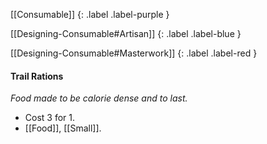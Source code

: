 [[Consumable]]
{: .label .label-purple }

[[Designing-Consumable#Artisan]]
{: .label .label-blue }

[[Designing-Consumable#Masterwork]]
{: .label .label-red }
#### Trail Rations
*Food made to be calorie dense and to last.*
* Cost 3 for 1.
* [[Food]], [[Small]].